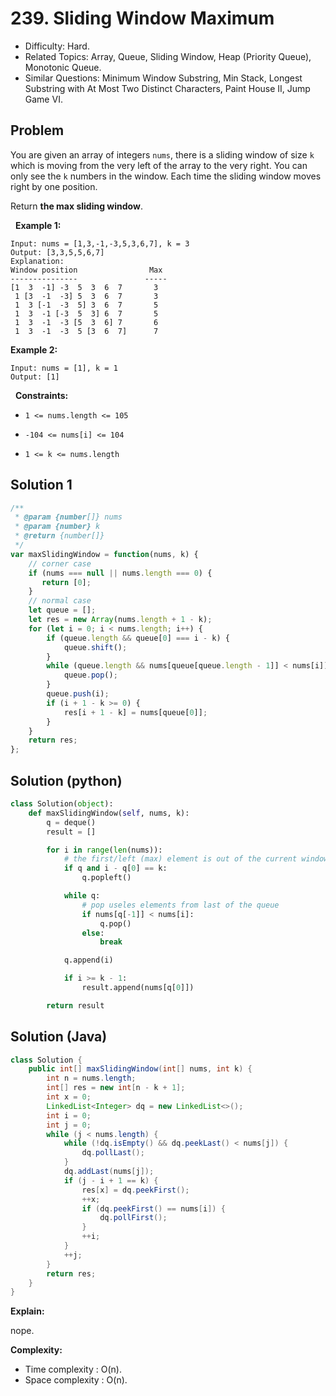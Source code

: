 # 239. Sliding Window Maximum

- Difficulty: Hard.
- Related Topics: Array, Queue, Sliding Window, Heap (Priority Queue), Monotonic Queue.
- Similar Questions: Minimum Window Substring, Min Stack, Longest Substring with At Most Two Distinct Characters, Paint House II, Jump Game VI.

## Problem

You are given an array of integers ```nums```, there is a sliding window of size ```k``` which is moving from the very left of the array to the very right. You can only see the ```k``` numbers in the window. Each time the sliding window moves right by one position.

Return **the max sliding window**.

 
**Example 1:**

```
Input: nums = [1,3,-1,-3,5,3,6,7], k = 3
Output: [3,3,5,5,6,7]
Explanation: 
Window position                Max
---------------               -----
[1  3  -1] -3  5  3  6  7       3
 1 [3  -1  -3] 5  3  6  7       3
 1  3 [-1  -3  5] 3  6  7       5
 1  3  -1 [-3  5  3] 6  7       5
 1  3  -1  -3 [5  3  6] 7       6
 1  3  -1  -3  5 [3  6  7]      7
```

**Example 2:**

```
Input: nums = [1], k = 1
Output: [1]
```

 
**Constraints:**


	
- ```1 <= nums.length <= 105```
	
- ```-104 <= nums[i] <= 104```
	
- ```1 <= k <= nums.length```



## Solution 1

```javascript
/**
 * @param {number[]} nums
 * @param {number} k
 * @return {number[]}
 */
var maxSlidingWindow = function(nums, k) {
    // corner case
    if (nums === null || nums.length === 0) {
       return [0];
    }
    // normal case
    let queue = [];
    let res = new Array(nums.length + 1 - k);
    for (let i = 0; i < nums.length; i++) {
        if (queue.length && queue[0] === i - k) {
            queue.shift();
        }
        while (queue.length && nums[queue[queue.length - 1]] < nums[i]) {
            queue.pop();
        }
        queue.push(i);
        if (i + 1 - k >= 0) {
            res[i + 1 - k] = nums[queue[0]];
        }
    }
    return res;
};
```

## Solution (python)

```python
class Solution(object):
    def maxSlidingWindow(self, nums, k):
        q = deque()
        result = []

        for i in range(len(nums)):
            # the first/left (max) element is out of the current window
            if q and i - q[0] == k:
                q.popleft()

            while q:
                # pop useles elements from last of the queue
                if nums[q[-1]] < nums[i]:
                    q.pop()
                else:
                    break

            q.append(i)

            if i >= k - 1:
                result.append(nums[q[0]])

        return result
```

## Solution (Java)
```java
class Solution {
    public int[] maxSlidingWindow(int[] nums, int k) {
        int n = nums.length;
        int[] res = new int[n - k + 1];
        int x = 0;
        LinkedList<Integer> dq = new LinkedList<>();
        int i = 0;
        int j = 0;
        while (j < nums.length) {
            while (!dq.isEmpty() && dq.peekLast() < nums[j]) {
                dq.pollLast();
            }
            dq.addLast(nums[j]);
            if (j - i + 1 == k) {
                res[x] = dq.peekFirst();
                ++x;
                if (dq.peekFirst() == nums[i]) {
                    dq.pollFirst();
                }
                ++i;
            }
            ++j;
        }
        return res;
    }
}
```

**Explain:**

nope.

**Complexity:**

* Time complexity : O(n).
* Space complexity : O(n).
